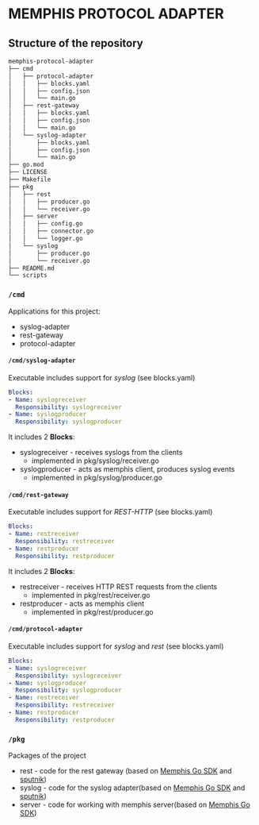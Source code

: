 # MEMPHIS PROTOCOL ADAPTER

## Structure of the repository

```bash
memphis-protocol-adapter
├── cmd
│   ├── protocol-adapter
│   │   ├── blocks.yaml
│   │   ├── config.json
│   │   └── main.go
│   ├── rest-gateway
│   │   ├── blocks.yaml
│   │   ├── config.json
│   │   └── main.go
│   └── syslog-adapter
│       ├── blocks.yaml
│       ├── config.json
│       └── main.go
├── go.mod
├── LICENSE
├── Makefile
├── pkg
│   ├── rest
│   │   ├── producer.go
│   │   └── receiver.go
│   ├── server
│   │   ├── config.go
│   │   ├── connector.go
│   │   └── logger.go
│   └── syslog
│       ├── producer.go
│       └── receiver.go
├── README.md
└── scripts
```

### `/cmd`

Applications for this project:
* syslog-adapter 
* rest-gateway
* protocol-adapter


#### `/cmd/syslog-adapter`

Executable includes support for *syslog* (see blocks.yaml)
```yaml
Blocks:
- Name: syslogreceiver
  Responsibility: syslogreceiver
- Name: syslogproducer
  Responsibility: syslogproducer
```

It includes 2 **Blocks**:
* syslogreceiver - receives syslogs from the clients
  * implemented in pkg/syslog/receiver.go
* syslogproducer - acts as memphis client, produces syslog events
   * implemented in pkg/syslog/producer.go

#### `/cmd/rest-gateway`

Executable includes support for *REST-HTTP* (see blocks.yaml)
```yaml
Blocks:
- Name: restreceiver
  Responsibility: restreceiver
- Name: restproducer
  Responsibility: restproducer
```

It includes 2 **Blocks**:
* restreceiver - receives HTTP REST requests from the clients
  * implemented in pkg/rest/receiver.go
* restproducer - acts as memphis client
   * implemented in pkg/rest/producer.go


#### `/cmd/protocol-adapter`

Executable includes support for *syslog* and *rest* (see blocks.yaml)
```yaml
Blocks:
- Name: syslogreceiver
  Responsibility: syslogreceiver
- Name: syslogproducer
  Responsibility: syslogproducer
- Name: restreceiver
  Responsibility: restreceiver
- Name: restproducer
  Responsibility: restproducer  
```

### `/pkg`

Packages of the project
* rest - code for the rest gateway (based on [Memphis Go SDK](https://github.com/memphisdev/memphis.go) and [sputnik](https://github.com/g41797/sputnik))
* syslog - code for the syslog adapter(based on [Memphis Go SDK](https://github.com/memphisdev/memphis.go) and [sputnik](https://github.com/g41797/sputnik))
* server - code for working with memphis server(based on [Memphis Go SDK](https://github.com/memphisdev/memphis.go))


